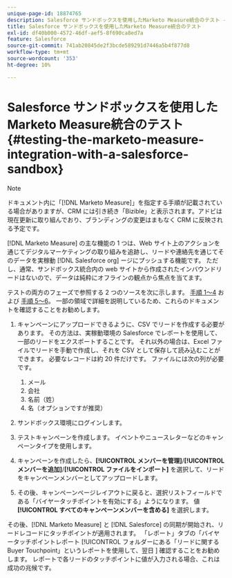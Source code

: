 ```yaml
---
unique-page-id: 18874765
description: Salesforce サンドボックスを使用したMarketo Measure統合のテスト - [!DNL Marketo Measure]
title: Salesforce サンドボックスを使用したMarketo Measure統合のテスト
exl-id: df40b000-4572-46df-aef5-8f690ca8ed7a
feature: Salesforce
source-git-commit: 741ab20845de2f3bcde589291d7446a5b4f877d8
workflow-type: tm+mt
source-wordcount: '353'
ht-degree: 10%

---
```


# Salesforce サンドボックスを使用したMarketo Measure統合のテスト {#testing-the-marketo-measure-integration-with-a-salesforce-sandbox}

>[!NOTE]
>
>ドキュメント内に「[!DNL Marketo Measure]」を指定する手順が記載されている場合がありますが、CRM には引き続き「Bizible」と表示されます。アドビは現在更新に取り組んでおり、ブランディングの変更はまもなく CRM に反映される予定です。

[!DNL Marketo Measure] の主な機能の 1 つは、Web サイト上のアクションを通じてデジタルマーケティングの取り組みを追跡し、リードや連絡先を通じてそのデータを実稼動 [!DNL Salesforce org] ージにプッシュする機能です。 ただし、通常、サンドボックス統合内の web サイトから作成されたインバウンドリードはないので、データは純粋にオフラインの観点から焦点を当てます。

テストの両方のフェーズで参照する 2 つのソースを次に示します。 [ 手順 1～4](https://help.salesforce.com/s/articleView?id=lead_import_wizard.htm&amp;language=en_US&amp;type=5) および [ 手順 5～6](/help/channel-tracking-and-setup/offline-channels/legacy-processes/syncing-offline-campaigns.md)。 一部の領域で詳細を説明しているため、これらのドキュメントを確認することをお勧めします。

1. キャンペーンにアップロードできるように、CSV でリードを作成する必要があります。 その方法は、実稼動環境の Salesforce でレポートを使用して、一部のリードをエクスポートすることです。 それ以外の場合は、Excel ファイルでリードを手動で作成し、それを CSV として保存して読み込むことができます。 必要なレコードは約 20 件だけです。 ファイルには次の列が必要です。

   1. メール
   1. 会社
   1. 名前（姓）
   1. 名（オプションですが推奨）

1. サンドボックス環境にログインします。
1. テストキャンペーンを作成します。 イベントやニュースレターなどのキャンペーンタイプを使用します。
1. キャンペーンを作成したら、**[!UICONTROL メンバーを管理]**/**[!UICONTROL メンバーを追加]**/**[!UICONTROL ファイルをインポート]** を選択して、リードをキャンペーンメンバーとしてアップロードします。
1. その後、キャンペーンページレイアウトに戻ると、選択リストフィールドである「バイヤータッチポイントを有効にする」ようになります。 値 **[!UICONTROL すべてのキャンペーンメンバーを含める]** を選択します。

その後、[!DNL Marketo Measure] と [!DNL Salesforce] の同期が開始され、リードレコードにタッチポイントが適用されます。 「レポート」タブの「バイヤータッチポイントレポート [!UICONTROL &#x200B; フォルダーにある「リードに関するBuyer Touchpoint」というレポートを使用して、翌日 &#x200B;] 確認することをお勧めします。 レポートで各リードのタッチポイントに値が入力される場合、これは成功の兆候です。
